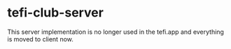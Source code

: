 # tefi-club-server
This server implementation is no longer used in the tefi.app and everything is moved to client now.
